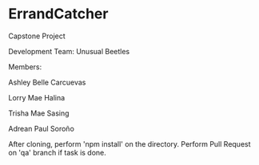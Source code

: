 # ErrandCatcher
Capstone Project

Development Team: Unusual Beetles



Members:

Ashley Belle Carcuevas


Lorry Mae Halina


Trisha Mae Sasing


Adrean Paul Soroño

After cloning, perform 'npm install' on the directory.
Perform Pull Request on 'qa' branch if task is done.
